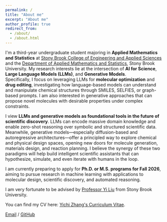 ```yaml
---
permalink: /
title: "About me"
excerpt: "About me"
author_profile: true
redirect_from: 
  - /about/
  - /about.html
---
```


I'm a third-year undergraduate student majoring in **Applied Mathematics and Statistics** at [Stony Brook College of Engineering and Applied Sciences](https://www.stonybrook.edu/commcms/ceas/) and the [Department of Applied Mathematics and Statistics](https://www.stonybrook.edu/commcms/ams/), Stony Brook University.
My research interests lie at the intersection of **AI for Science**, **Large Language Models (LLMs)**, and **Generative Models**.  
Specifically, I focus on leveraging LLMs for **molecular optimization** and **drug editing**, investigating how language-based models can understand and manipulate chemical structures through SMILES, SELFIES, or graph-based prompts. I am also interested in generative approaches that can propose novel molecules with desirable properties under complex constraints.

I view **LLMs and generative models as foundational tools in the future of scientific discovery**. LLMs can encode massive domain knowledge and enable zero-shot reasoning over symbolic and structured scientific data. Meanwhile, generative models—especially diffusion-based and autoregressive architectures—offer a principled way to explore chemical and physical design spaces, opening new doors for molecule generation, materials design, and reaction planning. I believe the synergy of these two paradigms will help build intelligent scientific assistants that can hypothesize, simulate, and even iterate with humans in the loop.

I am currently preparing to apply for **Ph.D. or M.S. programs for Fall 2026**, aiming to pursue research in machine learning with applications to molecular design, scientific discovery, and automated reasoning.

I am very fortunate to be advised by [Professor Yi Liu](https://jacoblau0513.github.io/) from Stony Brook University.

You can find my CV here: [Yichi Zhang's Curriculum Vitae](assets/Yichi_Zhang_CV.pdf).

[Email](mailto:yichi.zhang@stonybrook.edu) / [GitHub](https://github.com/YichiXiaoju)

